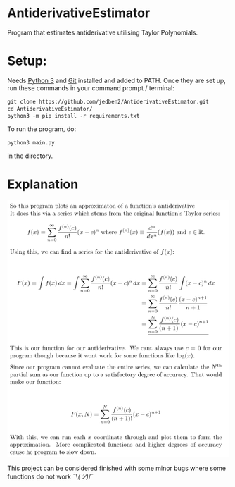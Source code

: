 # AntiderivativeEstimator
Program that estimates antiderivative utilising Taylor Polynomials.

# Setup:
Needs [Python 3](https://www.python.org/downloads/) and [Git](https://git-scm.com/download/) installed and added to PATH.
Once they are set up, run these commands in your command prompt / terminal:

    git clone https://github.com/jedben2/AntiderivativeEstimator.git
    cd AntiderivativeEstimator/
    python3 -m pip install -r requirements.txt
    
To run the program, do:

    python3 main.py
    
in the directory.

# Explanation

![explain](https://github.com/jedben2/AntiderivativeEstimator/blob/main/explainationImages/explainLaTeX.png)

This project can be considered finished with some minor bugs where some functions do not work ¯\\_(ツ)_/¯